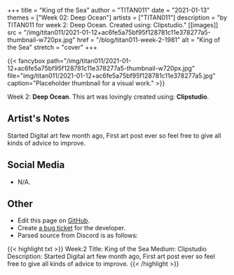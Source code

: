 +++
title =       "King of the Sea"
author =      "TITAN011"
date =        "2021-01-13"
themes =      ["Week 02: Deep Ocean"]
artists =     ["TITAN011"]
description = "by TITAN011 for week 2: Deep Ocean. Created using: Clipstudio."
[[images]]
              src = "/img/titan011/2021-01-12+ac6fe5a75bf95f128781c11e378277a5-thumbnail-w720px.jpg"
              href = "/blog/titan011-week-2-1981"
              alt = "King of the Sea"
              stretch = "cover"
+++


{{< fancybox path="/img/titan011/2021-01-12+ac6fe5a75bf95f128781c11e378277a5-thumbnail-w720px.jpg" file="img/titan011/2021-01-12+ac6fe5a75bf95f128781c11e378277a5.jpg" caption="Placeholder thumbnail for a visual work." >}}


Week 2: **Deep Ocean**. This art was lovingly created using: **Clipstudio**.

## Artist's Notes

Started Digital art few month ago, First art post ever so feel free to give all kinds of advice to improve.

## Social Media

- N/A.

## Other

- Edit this page on [GitHub](https://github.com/teaminkling/web-refresh/edit/main/content/blog/titan011-week-2-1981.md).
- Create [a bug ticket](https://github.com/teaminkling/web-refresh/issues/new?assignees=&labels=bug&template=problem-report.md&title=) for the developer.
- Parsed source from Discord is as follows:

{{< highlight txt >}}
Week:2 
Title: King of the Sea
Medium: Clipstudio
Description: Started Digital art few month ago, First art post ever so feel free to give all kinds of advice to improve.
{{< /highlight >}}